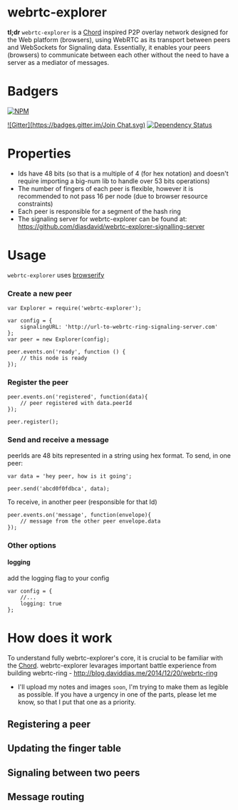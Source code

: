 webrtc-explorer
=======================================

**tl;dr** `webrtc-explorer` is a [Chord][chord-paper] inspired P2P overlay network designed for the Web platform (browsers), using WebRTC as its transport between peers and WebSockets for Signaling data. Essentially, it enables your peers (browsers) to communicate between each other without the need to have a server as a mediator of messages.

# Badgers
[![NPM](https://nodei.co/npm/webrtc-explorer.png?downloads=true&stars=true)](https://nodei.co/npm/webrtc-explorer/)

[![Gitter](https://badges.gitter.im/Join Chat.svg)](https://gitter.im/diasdavid/webrtc-explorer?utm_source=badge&utm_medium=badge&utm_campaign=pr-badge) 
[![Dependency Status](https://david-dm.org/diasdavid/webrtc-explorer.svg)](https://david-dm.org/diasdavid/webrtc-explorer)

# Properties

- Ids have 48 bits (so that is a multiple of 4 (for hex notation) and doesn't require importing a big-num lib to handle over 53 bits operations)
- The number of fingers of each peer is flexible, however it is recommended to not pass 16 per node (due to browser resource constraints)
- Each peer is responsible for a segment of the hash ring
- The signaling server for webrtc-explorer can be found at: https://github.com/diasdavid/webrtc-explorer-signalling-server

# Usage

`webrtc-explorer` uses [browserify](http://browserify.org)

### Create a new peer

```
var Explorer = require('webrtc-explorer');

var config = {
    signalingURL: 'http://url-to-webrtc-ring-signaling-server.com'
};
var peer = new Explorer(config);

peer.events.on('ready', function () {
    // this node is ready
});
```

### Register the peer

```
peer.events.on('registered', function(data){
    // peer registered with data.peerId
});

peer.register();
```

### Send and receive a message

peerIds are 48 bits represented in a string using hex format. To send, in one peer:

```
var data = 'hey peer, how is it going';

peer.send('abcd0f0fdbca', data);
```

To receive, in another peer (responsible for that Id)

```
peer.events.on('message', function(envelope){
    // message from the other peer envelope.data
});
```

### Other options

#### logging

  add the logging flag to your config

```
var config = {
    //...
    logging: true
};
```

# How does it work

To understand fully webrtc-explorer's core, it is crucial to be familiar with the [Chord][chord-paper]. webrtc-explorer levarages important battle experience from building webrtc-ring - http://blog.daviddias.me/2014/12/20/webrtc-ring

* I'll upload my notes and images `soon`, I'm trying to make them as legible as possible. If you have a urgency in one of the parts, please let me know, so that I put that one as a priority.

## Registering a peer

## Updating the finger table

## Signaling between two peers

## Message routing






[chord-paper]: http://pdos.csail.mit.edu/papers/chord:sigcomm01/chord_sigcomm.pdf
